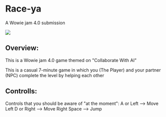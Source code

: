 # Race-ya
A Wowie jam 4.0 submission

![](https://img.itch.zone/aW1nLzk3ODA2NjgucG5n/315x250%23c/wYzacM.png)

## Overview:

This is a Wowie jam 4.0 game themed on "Collaborate With AI"

This is a casual 7-minute game in which you (The Player) and your partner (NPC) complete the level by helping each other

## Controlls:

Controls that you should be aware of "at the moment":
A or Left --> Move Left
D or Right --> Move Right
Space --> Jump

